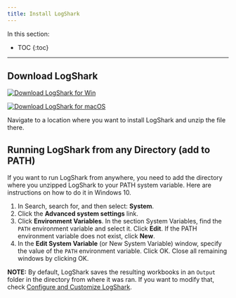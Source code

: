 ```yaml
---
title: Install LogShark
---
```


In this section:

* TOC
{:toc}

----

Download LogShark
------------------
[![Download LogShark for Win](https://img.shields.io/badge/Download%20LogShark%20for%20Win-Version%204.1-blue.svg)](https://github.com/tableau/Logshark/releases/download/v4.1/LogShark.Win.4.1.1911.09672-public.zip)

[![Download LogShark for macOS](https://img.shields.io/badge/Download%20LogShark%20for%20macOS-Version%204.1-blue.svg)](https://github.com/tableau/Logshark/releases/download/v4.1/LogShark.Mac.4.1.1911.09672-public.zip)

Navigate to a location where you want to install LogShark and unzip the file there.


Running LogShark from any Directory (add to PATH)
-------------------
If you want to run LogShark from anywhere, you need to add the directory where you unzipped LogShark to your PATH system variable. Here are instructions on how to do it in Windows 10.

1. In Search, search for, and then select: **System**.
1. Click the **Advanced system settings** link.
1. Click **Environment Variables**. In the section System Variables, find the `PATH` environment variable and select it. Click **Edit**. If the PATH environment variable does not exist, click **New**.
1. In the **Edit System Variable** (or New System Variable) window, specify the value of the `PATH` environment variable. Click OK. Close all remaining windows by clicking OK.

**NOTE:** By default, LogShark saves the resulting workbooks in an `Output` folder in the directory from where it was ran. If you want to modify that, check <a href="logshark_configure">Configure and Customize LogShark</a>.
